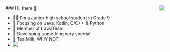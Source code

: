 <img align="right" src="https://github-readme-stats.vercel.app/api?username=SakuraTao2007&show_icons=true&theme=radical" />
### Hi, there 👋

- 🧑‍🍼 I'm a Junior high school student in Grade 9
- :orange_book: Focusing on Java, Kotlin, C/C++ & Python
- :hammer: Member of LawaTeam
- :ram: Developing something very special!
- 🥛 Tea Milk, WHY NOT!
- <a href="https://visitcount.itsvg.in">
  <img src="https://visitcount.itsvg.in/api?id=SakuraTao2007&label=Profile%20Views&color=1&icon=7&pretty=false" />
</a>
